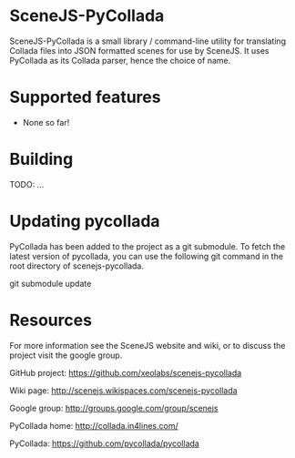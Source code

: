 # SceneJS-PyCollada

SceneJS-PyCollada is a small library / command-line utility for translating Collada files into
JSON formatted scenes for use by SceneJS. It uses PyCollada as its Collada
parser, hence the choice of name.

# Supported features

* None so far!

# Building

TODO: ...

# Updating pycollada

PyCollada has been added to the project as a git submodule. To fetch the latest version of pycollada, you can use the following git command in the root directory of scenejs-pycollada.

git submodule update

# Resources

For more information see the SceneJS website and wiki, or to discuss the project visit the google group.

GitHub project:
https://github.com/xeolabs/scenejs-pycollada

Wiki page:
http://scenejs.wikispaces.com/scenejs-pycollada

Google group:
http://groups.google.com/group/scenejs

PyCollada home:
http://collada.in4lines.com/

PyCollada: 
https://github.com/pycollada/pycollada

